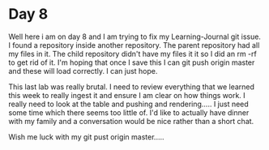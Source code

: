 <h1>Day 8</h1>

<p> Well here i am on day 8 and I am trying to fix my Learning-Journal git issue.  I found a repository inside another repository.  The parent repository had all my files in it.  The child repository didn't have my files it it so I
did an rm -rf to get rid of it.  I'm hoping that once I save this I can git push origin master and these will load correctly.  I can just hope.

This last lab was really brutal.  I need to review everything that we learned this week to really ingest it and ensure I am clear on how things work.  I really need to look at the table and pushing and rendering.....  I just need some time which there seems too little of.  I'd like to actually have dinner with my family and a conversation would be nice rather than a short chat.  

Wish me luck with my git pust origin master.....
